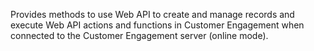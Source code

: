 Provides methods to use Web API to create and manage records and execute Web API actions and functions in Customer Engagement when connected to the Customer Engagement server (online mode). 